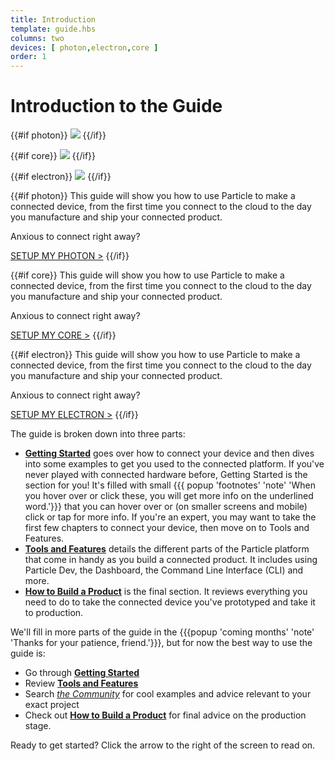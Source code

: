 ```yaml
---
title: Introduction
template: guide.hbs
columns: two
devices: [ photon,electron,core ]
order: 1
---
```



# Introduction to the Guide

{{#if photon}}
![](/assets/images/family_portrait_outlines.png)
{{/if}}

{{#if core}}
![](/assets/images/family_portrait_outlines.png)
{{/if}}

{{#if electron}}
![](/assets/images/family_portrait_outlines.png)
{{/if}}

{{#if photon}}
This guide will show you how to use Particle to make a connected device, from the first time you connect to the cloud to the day you manufacture and ship your connected product.

Anxious to connect right away?

[SETUP MY PHOTON >](/guide/getting-started/start/photon/#step-1-power-on-your-device)
{{/if}}

{{#if core}}
This guide will show you how to use Particle to make a connected device, from the first time you connect to the cloud to the day you manufacture and ship your connected product.

Anxious to connect right away?

[SETUP MY CORE >](/guide/getting-started/start/photon/#step-1-power-on-your-device)
{{/if}}

{{#if electron}}
This guide will show you how to use Particle to make a connected device, from the first time you connect to the cloud to the day you manufacture and ship your connected product.

Anxious to connect right away?

[SETUP MY ELECTRON >](https://setup.particle.io/)
{{/if}}


The guide is broken down into three parts:
- [**Getting Started**](/guide/getting-started/start/) goes over how to connect your device and then dives into some examples to get you used to the connected platform. If you've never played with connected hardware before, Getting Started is the section for you! It's filled with small {{{ popup 'footnotes' 'note' 'When you hover over or click these, you will get more info on the underlined word.'}}} that you can hover over or (on smaller screens and mobile) click or tap for more info. If you're an expert, you may want to take the first few chapters to connect your device, then move on to Tools and Features.
- [**Tools and Features**](/guide/tools-and-features/intro/) details the different parts of the Particle platform that come in handy as you build a connected product. It includes using Particle Dev, the Dashboard, the Command Line Interface (CLI) and more.
- [**How to Build a Product**](/guide/how-to-build-a-product/intro/) is the final section. It reviews everything you need to do to take the connected device you've prototyped and take it to production.

We'll fill in more parts of the guide in the {{{popup 'coming months' 'note' 'Thanks for your patience, friend.'}}}, but for now the best way to use the guide is:
- Go through [**Getting Started**](/guide/getting-started/start/)
- Review [**Tools and Features**](/guide/tools-and-features/intro/)
- Search _[the Community](http://community.particle.io)_ for cool examples and advice relevant to your exact project
- Check out [**How to Build a Product**](/guide/how-to-build-a-product/intro/) for final advice on the production stage.

Ready to get started? Click the arrow to the right of the screen to read on.
